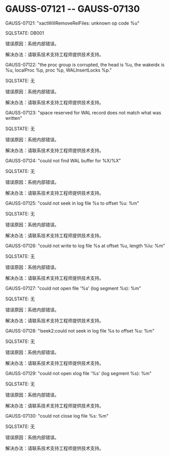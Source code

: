 # GAUSS-07121 -- GAUSS-07130

GAUSS-07121: "xactWillRemoveRelFiles: unknown op code %u"

SQLSTATE: DB001

错误原因：系统内部错误。

解决办法：请联系技术支持工程师提供技术支持。

GAUSS-07122: "the proc group is corrupted, the head is %u, the wakeidx is %u, localProc %p, proc %p, WALInsertLocks %p."

SQLSTATE: 无

错误原因：系统内部错误。

解决办法：请联系技术支持工程师提供技术支持。

GAUSS-07123: "space reserved for WAL record does not match what was written"

SQLSTATE: 无

错误原因：系统内部错误。

解决办法：请联系技术支持工程师提供技术支持。

GAUSS-07124: "could not find WAL buffer for %X/%X"

SQLSTATE: 无

错误原因：系统内部错误。

解决办法：请联系技术支持工程师提供技术支持。

GAUSS-07125: "could not seek in log file %s to offset %u: %m"

SQLSTATE: 无

错误原因：系统内部错误。

解决办法：请联系技术支持工程师提供技术支持。

GAUSS-07126: "could not write to log file %s at offset %u, length %lu: %m"

SQLSTATE: 无

错误原因：系统内部错误。

解决办法：请联系技术支持工程师提供技术支持。

GAUSS-07127: "could not open file '%s' \(log segment %s\): %m"

SQLSTATE: 无

错误原因：系统内部错误。

解决办法：请联系技术支持工程师提供技术支持。

GAUSS-07128: "lseek2:could not seek in log file %s to offset %u: %m"

SQLSTATE: 无

错误原因：系统内部错误。

解决办法：请联系技术支持工程师提供技术支持。

GAUSS-07129: "could not open xlog file '%s' \(log segment %s\): %m"

SQLSTATE: 无

错误原因：系统内部错误。

解决办法：请联系技术支持工程师提供技术支持。

GAUSS-07130: "could not close log file %s: %m"

SQLSTATE: 无

错误原因：系统内部错误。

解决办法：请联系技术支持工程师提供技术支持。

